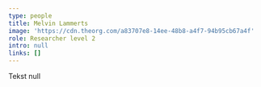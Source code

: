 ```yaml
---
type: people
title: Melvin Lammerts
image: 'https://cdn.theorg.com/a83707e8-14ee-48b8-a4f7-94b95cb67a4f'
role: Researcher level 2
intro: null
links: []
---
```

Tekst null
